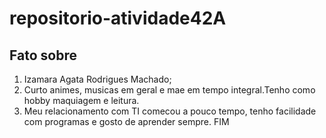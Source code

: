 # repositorio-atividade42A

## Fato sobre <Izamara-Agata>

1. Izamara Agata Rodrigues Machado;
2. Curto animes, musicas em geral e mae em tempo integral.Tenho como hobby maquiagem e leitura.
3. Meu relacionamento com TI comecou a pouco tempo, tenho facilidade com programas e gosto de aprender sempre.
FIM
